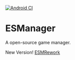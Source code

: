 [![Android CI](https://github.com/ThatMG393/ESManager/actions/workflows/gradle.yml/badge.svg?branch=master)](https://github.com/ThatMG393/ESManager/actions/workflows/gradle.yml)

# ESManager
A open-source game manager.

New Version! [ESMRework](https://github.com/ThatMG393/ESMRework)
